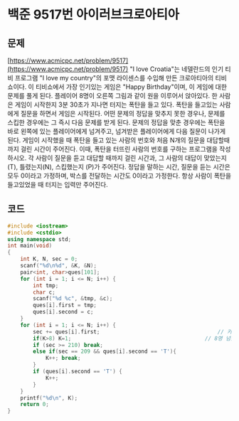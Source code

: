 # 백준 9517번 아이러브크로아티아

## 문제
[https://www.acmicpc.net/problem/9517](https://www.acmicpc.net/problem/9517)
"I love Croatia"는 네델란드의 인기 티비 프로그램 "I love my country"의 포맷 라이센스를 수입해 
만든 크로아티아의 티비쇼이다. 이 티비쇼에서 가장 인기있는 게임은 "Happy Birthday"이며, 이 게임에 대한 문제를 풀게 된다.
플레이어 8명이 오른쪽 그림과 같이 원을 이루어서 앉아있다. 한 사람은 게임이 시작한지 3분 30초가 지나면 
터지는 폭탄을 들고 있다. 폭탄을 들고있는 사람에게 질문을 하면서 게임은 시작된다. 어떤 문제의 정답을
맞추지 못한 경우나, 문제를 스킵한 경우에는 그 즉시 다음 문제를 받게 된다. 문제의 정답을 맞춘 경우에는 
폭탄을 바로 왼쪽에 있는 플레이어에게 넘겨주고, 넘겨받은 플레이어에게 다음 질문이 나가게 된다.
게임이 시작했을 때 폭탄을 들고 있는 사람의 번호와 처음 N개의 질문을 대답할때까지 걸린 시간이 주어진다.
이때, 폭탄을 터뜨린 사람의 번호를 구하는 프로그램을 작성하시오.
각 사람이 질문을 듣고 대답할 때까지 걸린 시간과, 그 사람의 대답이 맞았는지(T), 틀렸는지(N), 스킵했는지
(P)가 주어진다. 정답을 말하는 시간, 질문을 듣는 시간은 모두 0이라고 가정하며, 박스를 전달하는 
시간도 0이라고 가정한다. 항상 사람이 폭탄을 들고있었을 때 터지는 입력만 주어진다.

## 코드
```c++
#include <iostream>
#include <cstdio>
using namespace std;
int main(void)
{
	int K, N, sec = 0;
	scanf("%d\n%d", &K, &N);
	pair<int, char>ques[101];
	for (int i = 1; i <= N; i++) {
		int tmp;
		char c;
		scanf("%d %c", &tmp, &c);
		ques[i].first = tmp;
		ques[i].second = c;
	}
	for (int i = 1; i <= N; i++) {
		sec += ques[i].first;                                     // 카운트
        if(K>8) K=1;                                          // 8명 넘을시
		if (sec >= 210) break;
        else if(sec == 209 && ques[i].second == 'T'){
            K++; break;
        }
		if (ques[i].second == 'T') {
			K++;
		}
	}
	printf("%d\n", K);
	return 0;
}
```
